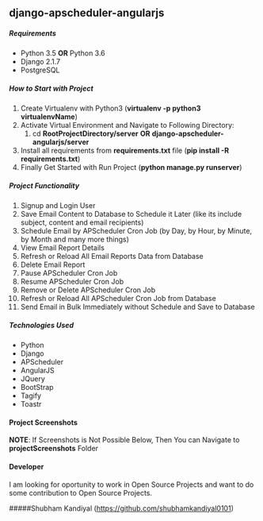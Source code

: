 ## django-apscheduler-angularjs

##### **Requirements**
* Python 3.5 **OR** Python 3.6
* Django 2.1.7 
* PostgreSQL

##### **How to Start with Project**
1. Create Virtualenv with Python3 (__virtualenv -p python3 virtualenvName__) 
2. Activate Virtual Environment and Navigate to Following Directory:
	1. cd __RootProjectDirectory/server__ **OR** __django-apscheduler-angularjs/server__ 
3. Install all requirements from **requirements.txt** file (__pip install -R requirements.txt__)
4. Finally Get Started with Run Project (__python manage.py runserver__)

##### **Project Functionality**
1. Signup and Login User
2. Save Email Content to Database to Schedule it Later (like its include subject, content and email recipients)
3. Schedule Email by APScheduler Cron Job (by Day, by Hour, by Minute, by Month and many more things)
4. View Email Report Details
5. Refresh or Reload All Email Reports Data from Database
6. Delete Email Report
7. Pause APScheduler Cron Job
8. Resume APScheduler Cron Job
8. Remove or Delete APScheduler Cron Job
9. Refresh or Reload All APScheduler Cron Job from Database
10. Send Email in Bulk Immediately without Schedule and Save to Database

##### **Technologies Used**
* Python
* Django 
* APScheduler
* AngularJS 
* JQuery
* BootStrap
* Tagify
* Toastr

#### **Project Screenshots**

__NOTE__: If Screenshots is Not Possible Below, Then You can Navigate to __projectScreenshots__ Folder 

#### **Developer**

I am looking for oportunity to work in Open Source Projects and want to do some contribution to Open Source Projects. 


#####Shubham Kandiyal (https://github.com/shubhamkandiyal0101)
